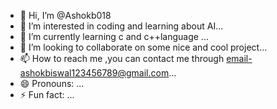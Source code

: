 - 👋 Hi, I’m @Ashokb018
- 👀 I’m interested in coding and learning about AI...
- 🌱 I’m currently learning c and c++language ...
- 💞️ I’m looking to collaborate on some nice and cool project...
- 📫 How to reach me ,you can contact  me through email-ashokbiswal123456789@gmail.com...
- 😄 Pronouns: ...
- ⚡ Fun fact: ...

<!---
Ashokb018/Ashokb018 is a ✨ special ✨ repository because its `README.md` (this file) appears on your GitHub profile.
You can click the Preview link to take a look at your changes.
--->
